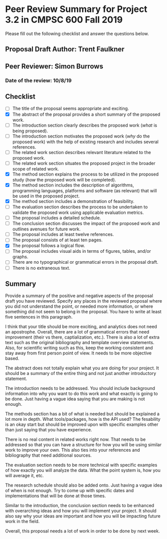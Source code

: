 # Peer Review Summary for Project 3.2 in CMPSC 600 Fall 2019

Please fill out the following checklist and answer the questions below.

## Proposal Draft Author: Trent Faulkner
## Peer Reviewer: Simon Burrows
### Date of the review: 10/8/19

## Checklist
- [ ] The title of the proposal seems appropriate and exciting.
- [x] The abstract of the proposal provides a short summary of the proposed work.
- [ ] The introduction section clearly describes the proposed work (*what* is being proposed).
- [ ] The introduction section motivates the proposed work (*why* do the proposed work) with the help of existing research and includes several references.
- [ ] The related work section describes relevant literature related to the proposed work.
- [ ] The related work section situates the proposed project in the broader scope of related work.
- [x] The method section explains the process to be utilized in the proposed study (*how* the proposed work will be completed).
- [x] The method section includes the description of algorithms, programming languages, platforms and software (as relevant) that will be used in the proposed project.
- [x] The method section includes a demonstration of feasibility.
- [ ] The evaluation section describes the process to be undertaken to validate the proposed work using applicable evaluation metrics.
- [ ] The proposal includes a detailed schedule.
- [ ] The conclusion section discusses the impact of the proposed work and outlines avenues for future work.
- [ ] The proposal includes at least twelve references.
- [ ] The proposal consists of at least ten pages.
- [x] The proposal follows a logical flow.
- [ ] The proposal includes visual aids in terms of figures, tables, and/or graphs.
- [ ] There are no typographical or grammatical errors in the proposal draft.
- [ ] There is no extraneous text.

## Summary

Provide a summary of the positive and negative aspects of the proposal draft you have reviewed. Specify any places in the reviewed proposal where you did not understand the point, or needed more information, or where something did not seem to belong in the proposal. You have to write at least five sentences in this paragraph.



I think that your title should be more exciting, and analytics does not need an apostrophe. Overall, there are a lot of grammatical errors that need improvement (their vs there, captialization, etc.). There is also a lot of extra text such as the original bibliography and template overview statements. Also, for scientific writing such as this, keep the working consistent and stay away from first person point of view. It needs to be more objective based.

The abstract does not totally explain what you are doing for your project. It should be a summary of the entire thing and not just another introductory statement.

The introduction needs to be addressed. You should include background information into why you want to do this work and what exactly is going to be done. Just having a vague idea saying that you are making is not enough.

The methods section has a bit of what is needed but should be explained a lot more in depth. What tools/packages, how is the API used? The fesability is an okay start but should be improved upon with specific examples other than just saying that you have experience.

There is no real content in related works right now. That needs to be addressed so that you can have a structure for how you will be using similar work to improve your own. This also ties into your references and bibliography that need additional sources.

The evaluation section needs to be more technical with specific examples of how exactly you will analyze the data. What the point system is, how you will average it, etc.

The research schedule should also be added onto. Just having a vague idea of when is not enough. Try to come up with specific dates and implementations that will be done at those times.

Similar to the introduction, the conclusion section needs to be enhanced with overarching ideas and how you will implement your project. It should also say why your ideas are important and how you will be impacting future work in the field.

Overall, this proposal needs a lot of work in order to be done by next week.
